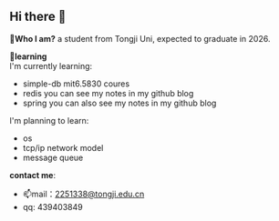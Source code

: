 ## Hi there 👋

<!--
**ggstudy11/ggstudy11** is a ✨ _special_ ✨ repository because its `README.md` (this file) appears on your GitHub profile.

Here are some ideas to get you started:

- 🔭 I’m currently working on ...
- 🌱 I’m currently learning ...
- 👯 I’m looking to collaborate on ...
- 🤔 I’m looking for help with ...
- 💬 Ask me about ...
- 📫 How to reach me: ...
- 😄 Pronouns: ...
- ⚡ Fun fact: ...
-->

**🤔Who I am?** 
a student from Tongji Uni, expected to graduate in 2026.

**🌱learning**  
I'm currently learning:
- simple-db mit6.5830 coures
- redis you can see my notes in my github blog
- spring you can also see my notes in my github blog

I'm planning to learn:
- os 
- tcp/ip network model
- message queue


**contact me**: 
- 📫mail：2251338@tongji.edu.cn
- qq: 439403849
